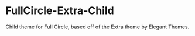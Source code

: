 # FullCircle-Extra-Child
Child theme for Full Circle, based off of the Extra theme by Elegant Themes.
